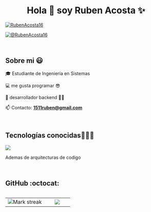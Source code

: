 <h1 align="center">Hola 👋  soy Ruben Acosta ✨ </h1> 

<p align="left">


<a href="https://linkedin.com/in/ruben-acosta-8369742a0" target="blank"><img align="center" src="https://img.shields.io/badge/LinkedIn-0077B5?style=for-the-badge&logo=linkedin&logoColor=white" alt="RubenAcosta16"/></a>

<a href = "mailto:1511ruben@gmail.com" target="blank"><img align="center" src="https://img.shields.io/badge/Gmail-D14836?style=for-the-badge&logo=gmail&logoColor=white" alt="@RubenAcosta16"  /></a>
  </p>
<br>
<h2>Sobre mi 😃</h2>
<!--Intro start-->

<p align="left">
🎓 Estudiante de Ingeniería en Sistemas


💻 me gusta programar 😎

📝 desarrollador backend 💪🔥

📫 Contacto: **1511ruben@gmail.com**
<!--Intro end-->
  </p>
<br>

<h2 >Tecnologías conocidas👨🏻‍💻</h2>
<!--tech stack icons-->
<p align="left">
  <a href="https://skillicons.dev">
    <img src="https://skillicons.dev/icons?i=html,css,js,ts,nodejs,react,expressjs,nestjs,nextjs,tailwindcss,bootstrap,mysql,mongodb,git,github,vscode,figma,java,jest,aws,docker&perline=12" />
  </a>
</p>

<p>Ademas de arquitecturas de codigo</p>
<br>





<h2>GitHub :octocat:</h2>
<!--- stats & Trophy (start) -->
<p align="center">
  <!--- stats (start) -->
<table align="left">
<tr border="none">
<td width="60%" align="center">

<!--  <img  align="center"  src="https://github-readme-stats.vercel.app/api?username=unsimpledev&theme=dark&show_icons=true&count_private=true" />
  <br></br> -->
  <img  title="🔥 Get streak stats for your profile at git.io/streak-stats" alt="Mark streak" src="https://github-readme-streak-stats.herokuapp.com/?user=RubenAcosta16&theme=dark&hide_border=false" /> 
</td>

<td width="40%" align="center">

  <img  align="center"  src="https://github-readme-stats.anuraghazra1.vercel.app/api/top-langs/?username=RubenAcosta16&theme=dark&hide_border=false&no-bg=true&no-frame=true&langs_count=10"/>

  </td>
</tr>
</table>
<!--- stats (end) -->




</p>        
<!--- stats (end) -->
